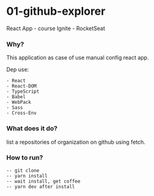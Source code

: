 # 01-github-explorer
React App - course Ignite - RocketSeat

### Why?
This application as case of use manual config react app.

Dep use:

```
- React
- React-DOM
- TypeScript
- Babel
- WebPack
- Sass
- Cross-Env
```

### What does it do?
list a repositories of organization on github using fetch.

### How to run?
```
-- git clone
-- yarn install
-- wait install, get coffee
-- yarn dev after install
```

